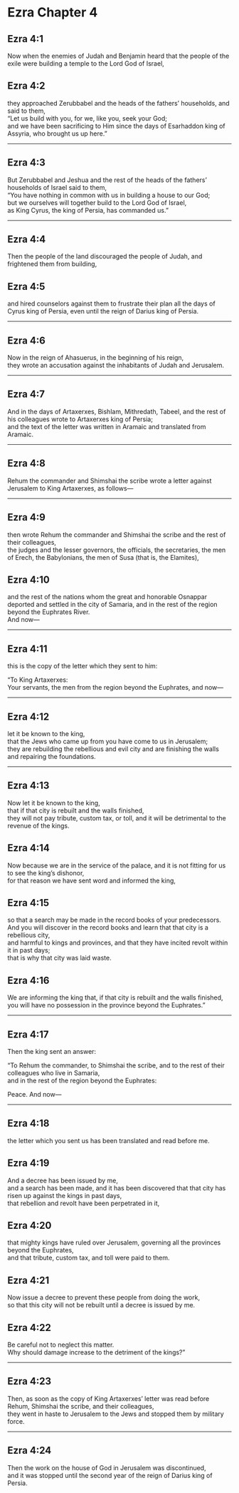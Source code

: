 # Ezra Chapter 4

## Ezra 4:1

Now when the enemies of Judah and Benjamin heard that the people of the exile were building a temple to the Lord God of Israel,

## Ezra 4:2

they approached Zerubbabel and the heads of the fathers’ households, and said to them,  
“Let us build with you, for we, like you, seek your God;  
and we have been sacrificing to Him since the days of Esarhaddon king of Assyria, who brought us up here.”

---

## Ezra 4:3

But Zerubbabel and Jeshua and the rest of the heads of the fathers’ households of Israel said to them,  
“You have nothing in common with us in building a house to our God;  
but we ourselves will together build to the Lord God of Israel,  
as King Cyrus, the king of Persia, has commanded us.”

---

## Ezra 4:4

Then the people of the land discouraged the people of Judah, and frightened them from building,

## Ezra 4:5

and hired counselors against them to frustrate their plan all the days of Cyrus king of Persia, even until the reign of Darius king of Persia.

---

## Ezra 4:6

Now in the reign of Ahasuerus, in the beginning of his reign,  
they wrote an accusation against the inhabitants of Judah and Jerusalem.

---

## Ezra 4:7

And in the days of Artaxerxes, Bishlam, Mithredath, Tabeel, and the rest of his colleagues wrote to Artaxerxes king of Persia;  
and the text of the letter was written in Aramaic and translated from Aramaic.

---

## Ezra 4:8

Rehum the commander and Shimshai the scribe wrote a letter against Jerusalem to King Artaxerxes, as follows—

---

## Ezra 4:9

then wrote Rehum the commander and Shimshai the scribe and the rest of their colleagues,  
the judges and the lesser governors, the officials, the secretaries, the men of Erech, the Babylonians, the men of Susa (that is, the Elamites),

## Ezra 4:10

and the rest of the nations whom the great and honorable Osnappar deported and settled in the city of Samaria, and in the rest of the region beyond the Euphrates River.  
And now—

---

## Ezra 4:11

this is the copy of the letter which they sent to him:

“To King Artaxerxes:  
Your servants, the men from the region beyond the Euphrates, and now—

---

## Ezra 4:12

let it be known to the king,  
that the Jews who came up from you have come to us in Jerusalem;  
they are rebuilding the rebellious and evil city and are finishing the walls and repairing the foundations.

---

## Ezra 4:13

Now let it be known to the king,  
that if that city is rebuilt and the walls finished,  
they will not pay tribute, custom tax, or toll, and it will be detrimental to the revenue of the kings.

## Ezra 4:14

Now because we are in the service of the palace, and it is not fitting for us to see the king’s dishonor,  
for that reason we have sent word and informed the king,

## Ezra 4:15

so that a search may be made in the record books of your predecessors.  
And you will discover in the record books and learn that that city is a rebellious city,  
and harmful to kings and provinces, and that they have incited revolt within it in past days;  
that is why that city was laid waste.

## Ezra 4:16

We are informing the king that, if that city is rebuilt and the walls finished,  
you will have no possession in the province beyond the Euphrates.”

---

## Ezra 4:17

Then the king sent an answer:

“To Rehum the commander, to Shimshai the scribe, and to the rest of their colleagues who live in Samaria,  
and in the rest of the region beyond the Euphrates:

Peace. And now—

---

## Ezra 4:18

the letter which you sent us has been translated and read before me.

## Ezra 4:19

And a decree has been issued by me,  
and a search has been made, and it has been discovered that that city has risen up against the kings in past days,  
that rebellion and revolt have been perpetrated in it,

## Ezra 4:20

that mighty kings have ruled over Jerusalem, governing all the provinces beyond the Euphrates,  
and that tribute, custom tax, and toll were paid to them.

## Ezra 4:21

Now issue a decree to prevent these people from doing the work,  
so that this city will not be rebuilt until a decree is issued by me.

## Ezra 4:22

Be careful not to neglect this matter.  
Why should damage increase to the detriment of the kings?”

---

## Ezra 4:23

Then, as soon as the copy of King Artaxerxes’ letter was read before Rehum, Shimshai the scribe, and their colleagues,  
they went in haste to Jerusalem to the Jews and stopped them by military force.

---

## Ezra 4:24

Then the work on the house of God in Jerusalem was discontinued,  
and it was stopped until the second year of the reign of Darius king of Persia.
